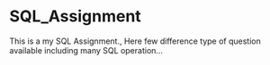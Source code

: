 # SQL_Assignment
This is a my SQL Assignment., Here few difference type of question available including many SQL operation...
